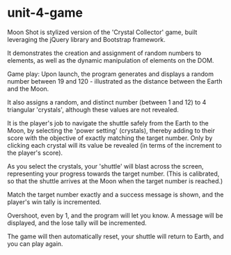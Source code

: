 # unit-4-game

Moon Shot is stylized version of the 'Crystal Collector' game, built leveraging the jQuery library and Bootstrap framework.

It demonstrates the creation and assignment of random numbers to elements, as well as the dynamic manipulation of elements on the DOM.


Game play:  Upon launch, the program generates and displays a random number between 19 and 120 - illustrated as the distance between the Earth and the Moon.

It also assigns a random, and distinct number (between 1 and 12) to 4 triangular 'crystals', although these values are not revealed.

It is the player's job to navigate the shuttle safely from the Earth to the Moon, by selecting the 'power setting' (crystals), thereby adding to their score with the objective of exactly matching the target number.   Only by clicking each crystal will its value be revealed (in terms of the increment to the player's score). 


As you select the crystals, your 'shuttle' will blast across the screen, representing your progress towards the target number.  (This is calibrated, so that the shuttle arrives at the Moon when the target number is reached.)

Match the target number exactly and a success message is shown, and the player's win tally is incremented.

Overshoot, even by 1, and the program will let you know.  A message will be displayed, and the lose tally will be incremented.


The game will then automatically reset, your shuttle will return to Earth, and you can play again.